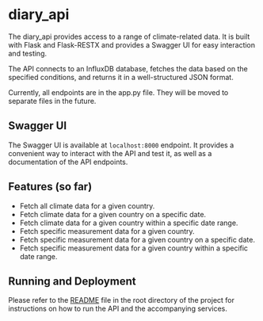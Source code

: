 # diary_api

The diary_api provides access to a range of climate-related data. It is built with Flask and Flask-RESTX and provides a
Swagger UI for easy interaction and testing.

The API connects to an InfluxDB database, fetches the data based on the specified conditions, and returns it in a
well-structured JSON format.

Currently, all endpoints are in the app.py file. They will be moved to separate files in the future.

## Swagger UI

The Swagger UI is available at `localhost:8000` endpoint. It provides a convenient way to interact with the API and test
it, as well as a documentation of the API endpoints.

## Features (so far)

- Fetch all climate data for a given country.
- Fetch climate data for a given country on a specific date.
- Fetch climate data for a given country within a specific date range.
- Fetch specific measurement data for a given country.
- Fetch specific measurement data for a given country on a specific date.
- Fetch specific measurement data for a given country within a specific date range.

## Running and Deployment

Please refer to the [README](../README.MD) file in the root directory of the project for instructions on how to run the
API and the accompanying services.